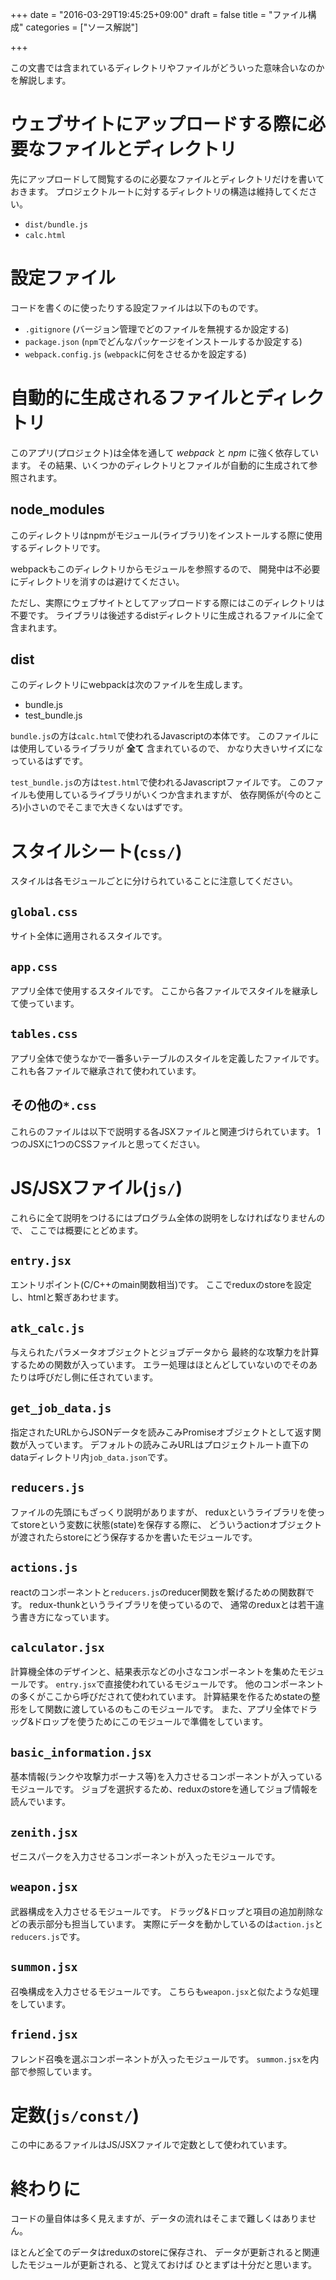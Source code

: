 +++
date = "2016-03-29T19:45:25+09:00"
draft = false
title = "ファイル構成"
categories = ["ソース解説"]

+++

この文書では含まれているディレクトリやファイルがどういった意味合いなのかを解説します。

# ウェブサイトにアップロードする際に必要なファイルとディレクトリ

先にアップロードして閲覧するのに必要なファイルとディレクトリだけを書いておきます。
プロジェクトルートに対するディレクトリの構造は維持してください。

- `dist/bundle.js`
- `calc.html`

# 設定ファイル

コードを書くのに使ったりする設定ファイルは以下のものです。

- `.gitignore` (バージョン管理でどのファイルを無視するか設定する)
- `package.json` (`npm`でどんなパッケージをインストールするか設定する)
- `webpack.config.js` (`webpack`に何をさせるかを設定する)

# 自動的に生成されるファイルとディレクトリ

このアプリ(プロジェクト)は全体を通して *webpack* と *npm* に強く依存しています。
その結果、いくつかのディレクトリとファイルが自動的に生成されて参照されます。

## node_modules

このディレクトリはnpmがモジュール(ライブラリ)をインストールする際に使用するディレクトリです。

webpackもこのディレクトリからモジュールを参照するので、
開発中は不必要にディレクトリを消すのは避けてください。

ただし、実際にウェブサイトとしてアップロードする際にはこのディレクトリは不要です。
ライブラリは後述するdistディレクトリに生成されるファイルに全て含まれます。

## dist

このディレクトリにwebpackは次のファイルを生成します。

- bundle.js
- test_bundle.js

`bundle.js`の方は`calc.html`で使われるJavascriptの本体です。
このファイルには使用しているライブラリが **全て** 含まれているので、
かなり大きいサイズになっているはずです。

`test_bundle.js`の方は`test.html`で使われるJavascriptファイルです。
このファイルも使用しているライブラリがいくつか含まれますが、
依存関係が(今のところ)小さいのでそこまで大きくないはずです。

# スタイルシート(`css/`)

スタイルは各モジュールごとに分けられていることに注意してください。

## `global.css`

サイト全体に適用されるスタイルです。

## `app.css`

アプリ全体で使用するスタイルです。
ここから各ファイルでスタイルを継承して使っています。

## `tables.css`

アプリ全体で使うなかで一番多いテーブルのスタイルを定義したファイルです。
これも各ファイルで継承されて使われています。

## その他の`*.css`

これらのファイルは以下で説明する各JSXファイルと関連づけられています。
1つのJSXに1つのCSSファイルと思ってください。

# JS/JSXファイル(`js/`)

これらに全て説明をつけるにはプログラム全体の説明をしなければなりませんので、
ここでは概要にとどめます。

## `entry.jsx`

エントリポイント(C/C++のmain関数相当)です。
ここでreduxのstoreを設定し、htmlと繋ぎあわせます。

## `atk_calc.js`

与えられたパラメータオブジェクトとジョブデータから
最終的な攻撃力を計算するための関数が入っています。
エラー処理はほとんどしていないのでそのあたりは呼びだし側に任されています。

## `get_job_data.js`

指定されたURLからJSONデータを読みこみPromiseオブジェクトとして返す関数が入っています。
デフォルトの読みこみURLはプロジェクトルート直下のdataディレクトリ内`job_data.json`です。

## `reducers.js`

ファイルの先頭にもざっくり説明がありますが、
reduxというライブラリを使ってstoreという変数に状態(state)を保存する際に、
どういうactionオブジェクトが渡されたらstoreにどう保存するかを書いたモジュールです。

## `actions.js`

reactのコンポーネントと`reducers.js`のreducer関数を繋げるための関数群です。
redux-thunkというライブラリを使っているので、
通常のreduxとは若干違う書き方になっています。

## `calculator.jsx`

計算機全体のデザインと、結果表示などの小さなコンポーネントを集めたモジュールです。
`entry.jsx`で直接使われているモジュールです。
他のコンポーネントの多くがここから呼びだされて使われています。
計算結果を作るためstateの整形をして関数に渡しているのもこのモジュールです。
また、アプリ全体でドラッグ&ドロップを使うためにこのモジュールで準備をしています。

## `basic_information.jsx`

基本情報(ランクや攻撃力ボーナス等)を入力させるコンポーネントが入っているモジュールです。
ジョブを選択するため、reduxのstoreを通してジョブ情報を読んでいます。

## `zenith.jsx`

ゼニスパークを入力させるコンポーネントが入ったモジュールです。

## `weapon.jsx`

武器構成を入力させるモジュールです。
ドラッグ&ドロップと項目の追加削除などの表示部分も担当しています。
実際にデータを動かしているのは`action.js`と`reducers.js`です。

## `summon.jsx`

召喚構成を入力させるモジュールです。
こちらも`weapon.jsx`と似たような処理をしています。

## `friend.jsx`

フレンド召喚を選ぶコンポーネントが入ったモジュールです。
`summon.jsx`を内部で参照しています。

# 定数(`js/const/`)

この中にあるファイルはJS/JSXファイルで定数として使われています。

# 終わりに

コードの量自体は多く見えますが、データの流れはそこまで難しくはありません。

ほとんど全てのデータはreduxのstoreに保存され、
データが更新されると関連したモジュールが更新される、と覚えておけば
ひとまずは十分だと思います。
